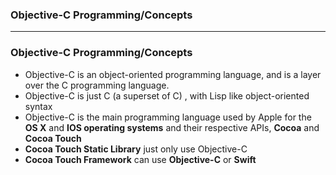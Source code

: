 ### Objective-C Programming/Concepts

---------------------------------------------------------------------

### Objective-C Programming/Concepts

* Objective-C is an object-oriented programming language, and is a layer over the C programming language.
* Objective-C is just C (a superset of C) , with Lisp like object-oriented syntax
* Objective-C is the main programming language used by Apple for the **OS X** and **IOS operating systems** and their respective APIs, **Cocoa** and **Cocoa Touch**
* **Cocoa Touch Static Library** just only use Objective-C
* **Cocoa Touch Framework** can use **Objective-C** or **Swift**
